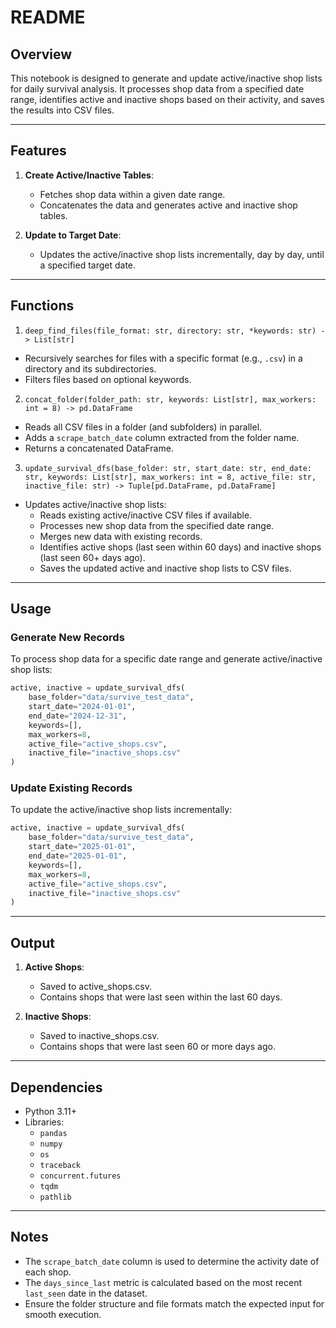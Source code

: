 # README

## Overview

This notebook is designed to generate and update active/inactive shop lists for daily survival analysis. It processes shop data from a specified date range, identifies active and inactive shops based on their activity, and saves the results into CSV files.

---

## Features

1. **Create Active/Inactive Tables**:
   - Fetches shop data within a given date range.
   - Concatenates the data and generates active and inactive shop tables.

2. **Update to Target Date**:
   - Updates the active/inactive shop lists incrementally, day by day, until a specified target date.

---

## Functions

1. `deep_find_files(file_format: str, directory: str, *keywords: str) -> List[str]`
- Recursively searches for files with a specific format (e.g., `.csv`) in a directory and its subdirectories.
- Filters files based on optional keywords.

2. `concat_folder(folder_path: str, keywords: List[str], max_workers: int = 8) -> pd.DataFrame`
- Reads all CSV files in a folder (and subfolders) in parallel.
- Adds a `scrape_batch_date` column extracted from the folder name.
- Returns a concatenated DataFrame.

3. `update_survival_dfs(base_folder: str, start_date: str, end_date: str, keywords: List[str], max_workers: int = 8, active_file: str, inactive_file: str) -> Tuple[pd.DataFrame, pd.DataFrame]`
- Updates active/inactive shop lists:
  - Reads existing active/inactive CSV files if available.
  - Processes new shop data from the specified date range.
  - Merges new data with existing records.
  - Identifies active shops (last seen within 60 days) and inactive shops (last seen 60+ days ago).
  - Saves the updated active and inactive shop lists to CSV files.

---

## Usage

### Generate New Records
To process shop data for a specific date range and generate active/inactive shop lists:
```python
active, inactive = update_survival_dfs(
    base_folder="data/survive_test_data",
    start_date="2024-01-01",
    end_date="2024-12-31",
    keywords=[],
    max_workers=8,
    active_file="active_shops.csv",
    inactive_file="inactive_shops.csv"
)
```

### Update Existing Records
To update the active/inactive shop lists incrementally:
```python
active, inactive = update_survival_dfs(
    base_folder="data/survive_test_data",
    start_date="2025-01-01",
    end_date="2025-01-01",
    keywords=[],
    max_workers=8,
    active_file="active_shops.csv",
    inactive_file="inactive_shops.csv"
)
```

---

## Output

1. **Active Shops**:
   - Saved to active_shops.csv.
   - Contains shops that were last seen within the last 60 days.

2. **Inactive Shops**:
   - Saved to inactive_shops.csv.
   - Contains shops that were last seen 60 or more days ago.

---

## Dependencies

- Python 3.11+
- Libraries:
  - `pandas`
  - `numpy`
  - `os`
  - `traceback`
  - `concurrent.futures`
  - `tqdm`
  - `pathlib`

---

## Notes

- The `scrape_batch_date` column is used to determine the activity date of each shop.
- The `days_since_last` metric is calculated based on the most recent `last_seen` date in the dataset.
- Ensure the folder structure and file formats match the expected input for smooth execution.